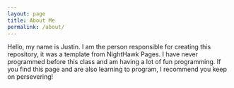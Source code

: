 ```yaml
---
layout: page
title: About Me
permalink: /about/
---
```


Hello, my name is Justin. I am the person responsible for creating this repository, it was a template from NightHawk Pages. I have never programmed before this class and am having a lot of fun programming. If you find this page and are also learning to program, I recommend you keep on persevering!